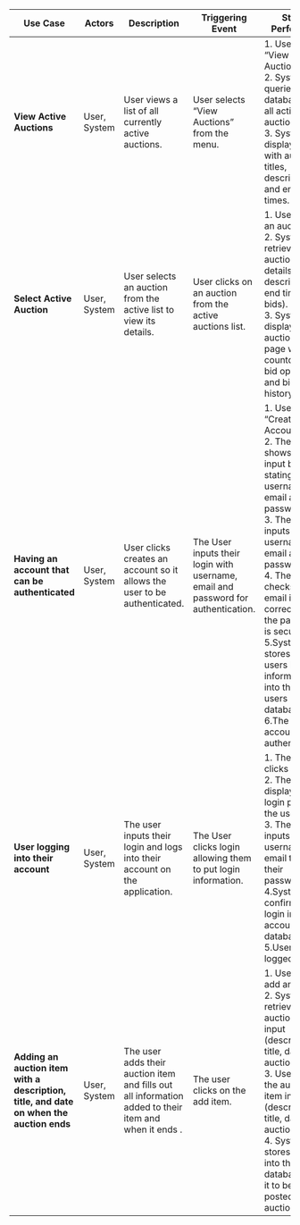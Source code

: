 | Use Case | Actors | Description | Triggering Event | Steps Performed | Preconditions | Postconditions | Alternate Scenarios | Exception Scenarios |
|----------|--------|-------------|------------------|-----------------|--------------|--------------|--------------------|--------------------|
| **View Active Auctions** | User, System | User views a list of all currently active auctions. | User selects “View Auctions” from the menu. | 1. User clicks “View Auctions”. <br> 2. System queries database for all active auctions. <br> 3. System displays list with auction titles, descriptions, and end times. | User is logged in. | User sees a list of active auctions. | No auctions are active; system displays "No active auctions available." | Database or server error prevents auctions from loading.|
| **Select Active Auction** | User, System | User selects an auction from the active list to view its details. | User clicks on an auction from the active auctions list. | 1. User clicks an auction. <br> 2. System retrieves auction details (title, description, end time, bids). <br> 3. System displays auction detail page with countdown, bid option, and bid history. | User is logged in and viewing active auctions. | User is redirected to the auction detail page. | Auction has ended; system notifies user and removes it from the list. | Database or server error prevents retrieval of auction details. |
| **Having an account that can be authenticated** | User, System | User clicks creates an account so it allows the user to be authenticated. | The User inputs their login with username, email and password for authentication. | 1. User clicks “Create Account”. <br> 2. The system shows user input boxes stating username, email and password. <br> 3. The User inputs their username, email and password.<br> 4. The system checks if email is correct and if the password is secure. <br> 5.System stores the users login information into their users database <br> 6.The account is authenticated. | The User gives the system their email which is working, password which is secured, and username. | The Users are able to use the application with authenticating their account. | User doesn't have working email and or password isn't secured; System notifies user’s input needs to be fixed  | Email is already taken and prevents users from authenticating their account with that email.|
| **User logging into their account** | User, System | The user inputs their login and logs into their account on the application. | The User clicks login allowing them to put login information. | 1. The user clicks login. <br> 2. The system displays a login page to the user. <br> 3. The user inputs their username or email then their password. <br> 4.System confirms their login in the account database. <br> 5.User is logged in. | The user has an account and it's authenticated. | The user is able to use the application with logging into their account. | The user enters wrong login information; the system has to make the user redo their login. | The user forgets password; System gives user a reset password option. |
| **Adding an auction item with a description, title, and date on when the auction ends** | User, System | The user adds their auction item and fills out all information added to their item and when it ends . | The user clicks on the add item. | 1. User clicks add an item. <br> 2. System retrieves auction item input (description, title, date for auctions end). <br> 3. User inputs the auction item info (description, title, date for auctions end). <br> 4. System stores this into their item database for it to be posted as an auction | The user is logged in and has an item to auction. | Item is added for the auction with all info on the item being (description, title, date for auctions end). | The user didn't fully fill out what is needed for the item (description, title, date for auctions end). | Database or server error prevents adding the auction item |
